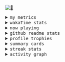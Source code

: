 [![🐙](https://hits.seeyoufarm.com/api/count/incr/badge.svg?url=https%3A%2F%2Fgithub.com%2Fktnkk%2Fhit-counter&count_bg=%23070707&title_bg=%23070707&icon=&icon_color=%23E7E7E7&title=visitors&edge_flat=true)](https://hits.seeyoufarm.com)

<details>
  <summary> <samp>my metrics</samp></summary>
  
  <br>
  
 ![🐳](https://github.com/kkhys/kkhys/blob/main/github-metrics.svg)
  
  ***
</details>

<details>
  <summary> <samp>wakaTime stats</samp></summary>
  
  <br>
  
<!--START_SECTION:waka-->
![Code Time](http://img.shields.io/badge/Code%20Time-4%2C496%20hrs%2029%20mins-blue)

**🐱 My GitHub Data** 

> 📦 5.2 MB Used in GitHub's Storage 
 > 
> 💼 Opted to Hire
 > 
> 📜 9 Public Repositories 
 > 
> 🔑 23 Private Repositories 
 > 
**I'm a Night 🦉** 

```text
🌞 Morning                9305 commits        ███████░░░░░░░░░░░░░░░░░░   27.57 % 
🌆 Daytime                7412 commits        █████░░░░░░░░░░░░░░░░░░░░   21.96 % 
🌃 Evening                14471 commits       ███████████░░░░░░░░░░░░░░   42.88 % 
🌙 Night                  2559 commits        ██░░░░░░░░░░░░░░░░░░░░░░░   07.58 % 
```
📅 **I'm Most Productive on Sunday** 

```text
Monday                   4099 commits        ███░░░░░░░░░░░░░░░░░░░░░░   12.15 % 
Tuesday                  4606 commits        ███░░░░░░░░░░░░░░░░░░░░░░   13.65 % 
Wednesday                4606 commits        ███░░░░░░░░░░░░░░░░░░░░░░   13.65 % 
Thursday                 4597 commits        ███░░░░░░░░░░░░░░░░░░░░░░   13.62 % 
Friday                   4803 commits        ████░░░░░░░░░░░░░░░░░░░░░   14.23 % 
Saturday                 5101 commits        ████░░░░░░░░░░░░░░░░░░░░░   15.12 % 
Sunday                   5935 commits        ████░░░░░░░░░░░░░░░░░░░░░   17.59 % 
```


📊 **This Week I Spent My Time On** 

```text
🕑︎ Time Zone: Asia/Tokyo

💬 Programming Languages: 
Java                     23 hrs 49 mins      ███████████░░░░░░░░░░░░░░   45.84 % 
Other                    23 hrs 31 mins      ███████████░░░░░░░░░░░░░░   45.28 % 
SQL                      4 hrs 2 mins        ██░░░░░░░░░░░░░░░░░░░░░░░   07.79 % 
Text                     17 mins             ░░░░░░░░░░░░░░░░░░░░░░░░░   00.56 % 
TypeScript               8 mins              ░░░░░░░░░░░░░░░░░░░░░░░░░   00.28 % 

🔥 Editors: 
IntelliJ IDEA            28 hrs 9 mins       ██████████████░░░░░░░░░░░   54.19 % 
Chrome                   23 hrs 31 mins      ███████████░░░░░░░░░░░░░░   45.28 % 
WebStorm                 15 mins             ░░░░░░░░░░░░░░░░░░░░░░░░░   00.49 % 
DataGrip                 1 min               ░░░░░░░░░░░░░░░░░░░░░░░░░   00.04 % 

💻 Operating System: 
Mac                      51 hrs 57 mins      █████████████████████████   100.00 % 
```


 Last Updated on 2024/08/28 18:42:35 UTC
<!--END_SECTION:waka-->
  
  ***
</details>


<details>
  <summary> <samp>now playing</samp></summary>
  
  <br>
 
 [![🐟](https://spotify-github-profile.vercel.app/api/view?uid=31ryofms4dnv7mrohhepo4c4zgqu&cover_image=true&theme=default&show_offline=false&background_color=121212&bar_color=53b14f&bar_color_cover=false)](https://open.spotify.com/user/31ryofms4dnv7mrohhepo4c4zgqu)
  
  ***
</details>

<details>
  <summary> <samp>github readme stats</samp></summary>
  
  <br>
  
 <p align="left"> 
  <img alt="🐠" src="https://github-readme-stats.vercel.app/api?username=kkhys&count_private=true&show_icons=true&theme=dark&include_all_commits=true" />
  <img alt="🐟" src="https://github-readme-stats.vercel.app/api/top-langs/?username=kkhys&layout=compact&theme=dark&langs_count=10&hide=HTML,CSS,SCSS" />
</p>
  
  ***
</details>

<details>
  <summary> <samp>profile trophies</samp></summary>
  
  <br>
  
  [![🐬](https://github-profile-trophy.vercel.app/?username=kkhys&rank=SECRET,SSS,SS,S,AAA,AA,A&theme=darkhub&row=1&margin-w=10&no-bg=true)](https://github.com/ryo-ma/github-profile-trophy)
  
  ***
</details>

<details>
  <summary> <samp>summary cards</samp></summary>
  
  <br>
  
  ![🐋](https://github-profile-summary-cards.vercel.app/api/cards/profile-details?username=kkhys&theme=github_dark)
  ![🦑](https://github-profile-summary-cards.vercel.app/api/cards/repos-per-language?username=kkhys&theme=github_dark)
  ![🦭](https://github-profile-summary-cards.vercel.app/api/cards/most-commit-language?username=kkhys&theme=github_dark)
  ![🦀](https://github-profile-summary-cards.vercel.app/api/cards/stats?username=kkhys&theme=github_dark)
  ![🦈](https://github-profile-summary-cards.vercel.app/api/cards/productive-time?username=kkhys&theme=github_dark)
  
  ***
</details>

<details>
  <summary> <samp>streak stats</samp></summary>
  
  <br>
  
  [![🐠](http://github-readme-streak-stats.herokuapp.com?user=kkhys&theme=dark)](https://git.io/streak-stats)
  
  ***
</details>

<details>
  <summary> <samp>activity graph</samp></summary>
  
  <br>
  
  [![🐡](https://github-readme-activity-graph.vercel.app/graph?username=kkhys&theme=xcode)](https://github.com/ashutosh00710/github-readme-activity-graph)
  
  ***
</details>
